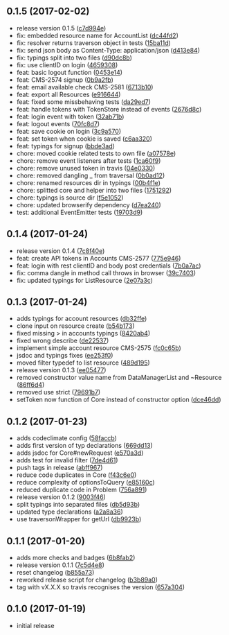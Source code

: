 <a name="0.1.5"></a>
## 0.1.5 (2017-02-02)

* release version 0.1.5 ([c7d994e](https://github.com/entrecode/ec.sdk/commit/c7d994e))
* fix: embedded resource name for AccountList ([dc44fd2](https://github.com/entrecode/ec.sdk/commit/dc44fd2))
* fix: resolver returns traverson object in tests ([15ba11d](https://github.com/entrecode/ec.sdk/commit/15ba11d))
* fix: send json body as Content-Type: application/json ([d413e84](https://github.com/entrecode/ec.sdk/commit/d413e84))
* fix: typings split into two files ([d90dc8b](https://github.com/entrecode/ec.sdk/commit/d90dc8b))
* fix: use clientID on login ([4659308](https://github.com/entrecode/ec.sdk/commit/4659308))
* feat: basic logout function ([0453e14](https://github.com/entrecode/ec.sdk/commit/0453e14))
* feat: CMS-2574 signup ([0b9a2fb](https://github.com/entrecode/ec.sdk/commit/0b9a2fb))
* feat: email available check CMS-2581 ([6713b10](https://github.com/entrecode/ec.sdk/commit/6713b10))
* feat: export all Resources ([e916644](https://github.com/entrecode/ec.sdk/commit/e916644))
* feat: fixed some missbehaving tests ([da29ed7](https://github.com/entrecode/ec.sdk/commit/da29ed7))
* feat: handle tokens with TokenStore instead of events ([2676d8c](https://github.com/entrecode/ec.sdk/commit/2676d8c))
* feat: login event with token ([32ab71b](https://github.com/entrecode/ec.sdk/commit/32ab71b))
* feat: logout events ([70fc8d7](https://github.com/entrecode/ec.sdk/commit/70fc8d7))
* feat: save cookie on login ([3c9a570](https://github.com/entrecode/ec.sdk/commit/3c9a570))
* feat: set token when cookie is saved ([c6aa320](https://github.com/entrecode/ec.sdk/commit/c6aa320))
* feat: typings for signup ([bbde3ad](https://github.com/entrecode/ec.sdk/commit/bbde3ad))
* chore: moved cookie related tests to own file ([a07578e](https://github.com/entrecode/ec.sdk/commit/a07578e))
* chore: remove event listeners after tests ([1ca60f9](https://github.com/entrecode/ec.sdk/commit/1ca60f9))
* chore: remove unused token in travis ([04e0330](https://github.com/entrecode/ec.sdk/commit/04e0330))
* chore: removed dangling _ from traversal ([0b0ad12](https://github.com/entrecode/ec.sdk/commit/0b0ad12))
* chore: renamed resources dir in typings ([00b4f1e](https://github.com/entrecode/ec.sdk/commit/00b4f1e))
* chore: splitted core and helper into two files ([1751292](https://github.com/entrecode/ec.sdk/commit/1751292))
* chore: typings is source dir ([f5e1052](https://github.com/entrecode/ec.sdk/commit/f5e1052))
* chore: updated browserify dependency ([d7ea240](https://github.com/entrecode/ec.sdk/commit/d7ea240))
* test: additional EventEmitter tests ([19703d9](https://github.com/entrecode/ec.sdk/commit/19703d9))



<a name="0.1.4"></a>
## 0.1.4 (2017-01-24)

* release version 0.1.4 ([7c8f40e](https://github.com/entrecode/ec.sdk/commit/7c8f40e))
* feat: create API tokens in Accounts CMS-2577 ([775e946](https://github.com/entrecode/ec.sdk/commit/775e946))
* feat: login with rest clientID and body post credentials ([7b0a7ac](https://github.com/entrecode/ec.sdk/commit/7b0a7ac))
* fix: comma dangle in method call throws in browser ([39c7403](https://github.com/entrecode/ec.sdk/commit/39c7403))
* fix: updated typings for ListResource ([2e07a3c](https://github.com/entrecode/ec.sdk/commit/2e07a3c))



<a name="0.1.3"></a>
## 0.1.3 (2017-01-24)

* adds typings for account resources ([db32ffe](https://github.com/entrecode/ec.sdk/commit/db32ffe))
* clone input on resource create ([b54b173](https://github.com/entrecode/ec.sdk/commit/b54b173))
* fixed missing > in accounts typings ([8420ab4](https://github.com/entrecode/ec.sdk/commit/8420ab4))
* fixed wrong describe ([de22537](https://github.com/entrecode/ec.sdk/commit/de22537))
* implement simple account resource CMS-2575 ([fc0c65b](https://github.com/entrecode/ec.sdk/commit/fc0c65b))
* jsdoc and typings fixes ([ee253f0](https://github.com/entrecode/ec.sdk/commit/ee253f0))
* moved filter typedef to list resource ([489d195](https://github.com/entrecode/ec.sdk/commit/489d195))
* release version 0.1.3 ([ee05477](https://github.com/entrecode/ec.sdk/commit/ee05477))
* removed constructor value name from DataManagerList and ~Resource ([86ff6d4](https://github.com/entrecode/ec.sdk/commit/86ff6d4))
* removed use strict ([79691b7](https://github.com/entrecode/ec.sdk/commit/79691b7))
* setToken now function of Core instead of constructor option ([dce46dd](https://github.com/entrecode/ec.sdk/commit/dce46dd))



<a name="0.1.2"></a>
## 0.1.2 (2017-01-23)

* adds codeclimate config ([58faccb](https://github.com/entrecode/ec.sdk/commit/58faccb))
* adds first version of typ declarations ([669dd13](https://github.com/entrecode/ec.sdk/commit/669dd13))
* adds jsdoc for Core#newRequest ([e570a3d](https://github.com/entrecode/ec.sdk/commit/e570a3d))
* adds test for invalid filter ([7de4d61](https://github.com/entrecode/ec.sdk/commit/7de4d61))
* push tags in release ([abff967](https://github.com/entrecode/ec.sdk/commit/abff967))
* reduce code duplicates in Core ([f43c6e0](https://github.com/entrecode/ec.sdk/commit/f43c6e0))
* reduce complexity of optionsToQuery ([e85160c](https://github.com/entrecode/ec.sdk/commit/e85160c))
* reduced duplicate code in Problem ([756a891](https://github.com/entrecode/ec.sdk/commit/756a891))
* release version 0.1.2 ([9003f46](https://github.com/entrecode/ec.sdk/commit/9003f46))
* split typings into separated files ([db5d93b](https://github.com/entrecode/ec.sdk/commit/db5d93b))
* updated type declarations ([a2a8a36](https://github.com/entrecode/ec.sdk/commit/a2a8a36))
* use traversonWrapper for getUrl ([db9923b](https://github.com/entrecode/ec.sdk/commit/db9923b))



<a name="0.1.1"></a>
## 0.1.1 (2017-01-20)

* adds more checks and badges ([6b8fab2](https://github.com/entrecode/ec.sdk/commit/6b8fab2))
* release version 0.1.1 ([7c5d4e8](https://github.com/entrecode/ec.sdk/commit/7c5d4e8))
* reset changelog ([b855a73](https://github.com/entrecode/ec.sdk/commit/b855a73))
* reworked release script for changelog ([b3b89a0](https://github.com/entrecode/ec.sdk/commit/b3b89a0))
* tag with vX.X.X so travis recognises the version ([657a304](https://github.com/entrecode/ec.sdk/commit/657a304))



<a name="0.1.0"></a>
## 0.1.0 (2017-01-19)

* initial release

